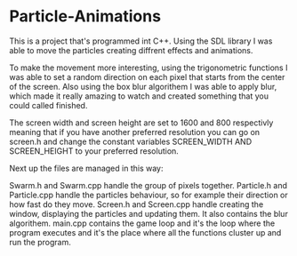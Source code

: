 # Particle-Animations
This is a project that's programmed int C++. Using the SDL library I was able to move the particles creating diffrent effects
and animations.

To make the movement more interesting, using the trigonometric functions I was able to set a random direction on each pixel
that starts from the center of the screen. Also using the box blur algorithem I was able to apply blur, which made it really
amazing to watch and created something that you could called finished.

The screen width and screen height are set to 1600 and 800 respectivly meaning that if you have another preferred resolution
you can go on screen.h and change the constant variables SCREEN_WIDTH AND SCREEN_HEIGHT to your preferred resolution.

Next up the files are managed in this way:

Swarm.h and Swarm.cpp handle the group of pixels together.
Particle.h and Particle.cpp handle the particles behaviour, so for example their direction or how fast do they move.
Screen.h and Screen.cpp handle creating the window, displaying the particles and updating them. It also contains the blur algorithem.
main.cpp contains the game loop and it's the loop where the program executes and it's the place where all the functions cluster
up and run the program.
